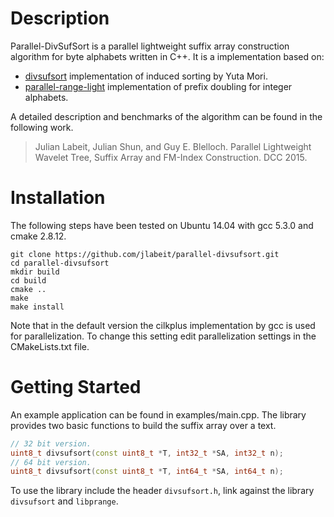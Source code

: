 Description
==========

Parallel-DivSufSort is a parallel lightweight suffix array construction algorithm for byte alphabets written in C++.
It is a implementation based on:
+ [divsufsort](https://github.com/y-256/libdivsufsort) implementation of induced sorting by Yuta Mori.
+ [parallel-range-light](https://github.com/jlabeit/parallel-range-light) implementation of prefix doubling for integer alphabets. 

A detailed description and benchmarks of the algorithm can be found in the following work.
> Julian Labeit, Julian Shun, and Guy E. Blelloch. Parallel Lightweight Wavelet Tree, Suffix Array and FM-Index Construction. DCC 2015.

Installation
==========
The following steps have been tested on Ubuntu 14.04 with gcc 5.3.0 and cmake 2.8.12.
```shell
git clone https://github.com/jlabeit/parallel-divsufsort.git
cd parallel-divsufsort
mkdir build
cd build
cmake ..
make
make install
```
Note that in the default version the cilkplus implementation by gcc is used for parallelization.
To change this setting edit parallelization settings in the CMakeLists.txt file.

Getting Started
=========
An example application can be found in examples/main.cpp.
The library provides two basic functions to build the suffix array over a text.

```c++
// 32 bit version.
uint8_t divsufsort(const uint8_t *T, int32_t *SA, int32_t n);
// 64 bit version.
uint8_t divsufsort(const uint8_t *T, int64_t *SA, int64_t n);
```

To use the library include the header `divsufsort.h`, link against the library `divsufsort` and `libprange`.

